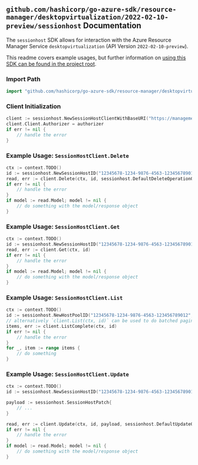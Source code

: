 
## `github.com/hashicorp/go-azure-sdk/resource-manager/desktopvirtualization/2022-02-10-preview/sessionhost` Documentation

The `sessionhost` SDK allows for interaction with the Azure Resource Manager Service `desktopvirtualization` (API Version `2022-02-10-preview`).

This readme covers example usages, but further information on [using this SDK can be found in the project root](https://github.com/hashicorp/go-azure-sdk/tree/main/docs).

### Import Path

```go
import "github.com/hashicorp/go-azure-sdk/resource-manager/desktopvirtualization/2022-02-10-preview/sessionhost"
```


### Client Initialization

```go
client := sessionhost.NewSessionHostClientWithBaseURI("https://management.azure.com")
client.Client.Authorizer = authorizer
if err != nil {
	// handle the error
}
```


### Example Usage: `SessionHostClient.Delete`

```go
ctx := context.TODO()
id := sessionhost.NewSessionHostID("12345678-1234-9876-4563-123456789012", "example-resource-group", "hostPoolValue", "sessionHostValue")
read, err := client.Delete(ctx, id, sessionhost.DefaultDeleteOperationOptions())
if err != nil {
	// handle the error
}
if model := read.Model; model != nil {
	// do something with the model/response object
}
```


### Example Usage: `SessionHostClient.Get`

```go
ctx := context.TODO()
id := sessionhost.NewSessionHostID("12345678-1234-9876-4563-123456789012", "example-resource-group", "hostPoolValue", "sessionHostValue")
read, err := client.Get(ctx, id)
if err != nil {
	// handle the error
}
if model := read.Model; model != nil {
	// do something with the model/response object
}
```


### Example Usage: `SessionHostClient.List`

```go
ctx := context.TODO()
id := sessionhost.NewHostPoolID("12345678-1234-9876-4563-123456789012", "example-resource-group", "hostPoolValue")
// alternatively `client.List(ctx, id)` can be used to do batched pagination
items, err := client.ListComplete(ctx, id)
if err != nil {
	// handle the error
}
for _, item := range items {
	// do something
}
```


### Example Usage: `SessionHostClient.Update`

```go
ctx := context.TODO()
id := sessionhost.NewSessionHostID("12345678-1234-9876-4563-123456789012", "example-resource-group", "hostPoolValue", "sessionHostValue")

payload := sessionhost.SessionHostPatch{
	// ...
}

read, err := client.Update(ctx, id, payload, sessionhost.DefaultUpdateOperationOptions())
if err != nil {
	// handle the error
}
if model := read.Model; model != nil {
	// do something with the model/response object
}
```
